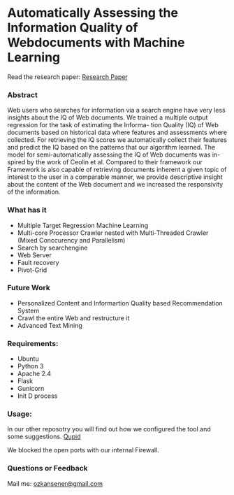 # Automatically Assessing the Information Quality of Webdocuments with Machine Learning

Read the research paper:
[Research Paper](https://github.com/ozkansener/Information-Quality-of-Webdocuments-with-Machine-Learning/blob/master/Researchpaper.pdf "Research Paper")

### Abstract
Web users who searches for information via a search engine have very less insights about the IQ of Web documents. We trained a multiple output regression for the task of estimating the Informa- tion Quality (IQ) of Web documents based on historical data where features and assessments where collected. For retrieving the IQ scores we automatically collect their features and predict the IQ based on the patterns that our algorithm learned. The model for semi-automatically assessing the IQ of Web documents was in- spired by the work of Ceolin et al. Compared to their framework our Framework is also capable of retrieving documents inherent a given topic of interest to the user in a comparable manner, we provide descriptive insight about the content of the Web document and we increased the responsivity of the information.

### What has it
- Multiple Target Regression Machine Learning
- Multi-core Processor Crawler nested with Multi-Threaded Crawler (Mixed Conccurency and Parallelism)
- Search by searchengine
- Web Server
- Fault recovery
- Pivot-Grid

### Future Work
- Personalized Content and Informartion Quality based Recommendation System
- Crawl the entire Web and restructure it
- Advanced Text Mining


### Requirements:
- Ubuntu
- Python 3
- Apache 2.4
- Flask
- Gunicorn
- Init D process

### Usage:
In our other reposotry you will find out how we configured the tool and some suggestions.
[Qupid](https://github.com/ozkansener/qupid "Qupid")

We blocked the open ports with our internal Firewall.

### Questions or Feedback
Mail me:
ozkansener@gmail.com
